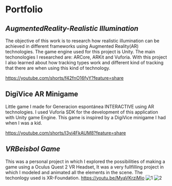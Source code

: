 # Portfolio

## *AugmentedReality-Realistic Illumination*

The objective of this work is to research how realistic illumination can be achieved in different frameworks using Augmented Reality(AR) technologies. The game engine used for this project is Unity. The main techonologies I researched are: ARCore, ARKit and Vuforia.  With this project I also learned about how tracking types work and different kind of tracking that there are when using this kind of technology.

https://youtube.com/shorts/f42fnO16fyY?feature=share


## DigiVice AR Minigame

Little game I made for Generacion espontánea INTERACTIVE using AR technologies. I used Vuforia SDK for the development of this application with Unity game Engine. This game is inspired by a DigiVice minigame I had when I was a kid.

https://youtube.com/shorts/I3yj4FkAUM8?feature=share



## *VRBeisbol Game*

This was a personal project in which I explored the possibilities of making a game using a Oculus Quest 2 VR Headset, It was a very fullfilling project in which I modeled and animated all the elements in the scene. The techonlogy used is XR-Foundation.
https://youtu.be/MyaVKrziMio
![1](https://user-images.githubusercontent.com/78756064/202531621-0283d5af-4fef-4918-ad3c-157ee975c36d.jpeg)
![2](https://user-images.githubusercontent.com/78756064/202531656-40a2950c-4861-4c1d-91de-978d96917e6c.jpeg)

